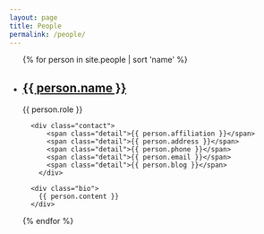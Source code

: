 ```yaml
---
layout: page
title: People
permalink: /people/
---
```


<ul class="post-list events">
  {% for person in site.people | sort 'name' %}
    <li class="post">
      <h2><a class="post-link" href="#">{{ person.name }}</a></h2>
      <span class="post-meta">{{ person.role }}</span>

      <div class="contact">
	      <span class="detail">{{ person.affiliation }}</span>
	      <span class="detail">{{ person.address }}</span>
	      <span class="detail">{{ person.phone }}</span>
	      <span class="detail">{{ person.email }}</span>
	      <span class="detail">{{ person.blog }}</span>
	    </div>

      <div class="bio">
        {{ person.content }}
      </div>
      
   </li>
  {% endfor %}
</ul>